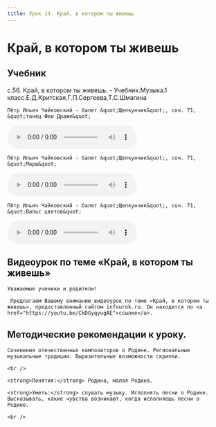 ```yaml
---
title: Урок 14. Край, в котором ты живешь
---
```


# Край, в котором ты живешь

## Учебник

с.56. Край, в котором ты живешь. - Учебник.Музыка.1 класс.Е.Д.Критская,Г.П.Сергеева,Т.С.Шмагина

<p>
	Пётр Ильич Чайковский - балет &quot;Щелкунчик&quot;, соч. 71, &quot;танец Феи Драже&quot;
</p>


<audio controls>
  <source src="https://api.iblschool.ru/download/file/340897" type="application/x-font-gdos">
  Your browser does not support the audio element.
</audio>


<p>
	Пётр Ильич Чайковский - балет &quot;Щелкунчик&quot;, соч. 71, &quot;Марш&quot;
</p>


<audio controls>
  <source src="https://api.iblschool.ru/download/file/340898" type="audio/mpeg">
  Your browser does not support the audio element.
</audio>


<p>
	Пётр Ильич Чайковский - балет &quot;Щелкунчик&quot;, соч. 71, &quot;Вальс цветов&quot;
</p>


<audio controls>
  <source src="https://api.iblschool.ru/download/file/340899" type="audio/mpeg">
  Your browser does not support the audio element.
</audio>


## Видеоурок по теме «Край, в котором ты живешь»

<p>
	Уважаемые ученики и родители!  
</p>
<p>
	 Предлагаем Вашему вниманию видеоурок по теме «Край, в котором ты живешь», предоставленный сайтом infourok.ru. Он находится по <a href="https://youtu.be/CkDGyqyugAE">ссылке</a>.
</p>

## Методические рекомендации к уроку.

<p>
	Сочинения отечественных композиторов о Родине. Региональные музыкальные традиции. Выразительные возможности скрипки. 
</p>
<p>
	<br /> 
</p>
<p>
	<strong>Понятия:</strong> Родина, малая Родина. 
</p>
<p>
	<strong>Уметь:</strong> слушать музыку. Исполнять песни о Родине. Высказывать, какие чувства возникают, когда исполняешь песни о Родине.  
</p>
<div>
	<br />
</div>